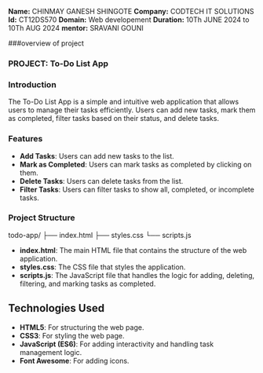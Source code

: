 **Name:** CHINMAY GANESH SHINGOTE
**Company:** CODTECH IT SOLUTIONS
**Id:** CT12DS570
**Domain:** Web developement
**Duration:** 10Th JUNE 2024 to 10Th AUG 2024
**mentor:** SRAVANI GOUNI

###overview of project

### PROJECT: To-Do List App
### Introduction
The To-Do List App is a simple and intuitive web application that allows users to manage their tasks efficiently. Users can add new tasks, mark them as completed, filter tasks based on their status, and delete tasks.

### Features
- **Add Tasks**: Users can add new tasks to the list.
- **Mark as Completed**: Users can mark tasks as completed by clicking on them.
- **Delete Tasks**: Users can delete tasks from the list.
- **Filter Tasks**: Users can filter tasks to show all, completed, or incomplete tasks.

### Project Structure
todo-app/
├── index.html
├── styles.css
└── scripts.js
- **index.html**: The main HTML file that contains the structure of the web application.
- **styles.css**: The CSS file that styles the application.
- **scripts.js**: The JavaScript file that handles the logic for adding, deleting, filtering, and marking tasks as completed.

## Technologies Used
- **HTML5**: For structuring the web page.
- **CSS3**: For styling the web page.
- **JavaScript (ES6)**: For adding interactivity and handling task management logic.
- **Font Awesome**: For adding icons.

